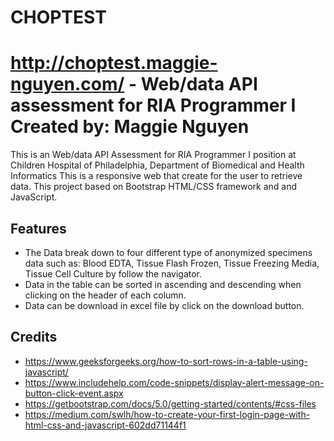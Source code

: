 # CHOPTEST
http://choptest.maggie-nguyen.com/ - 
Web/data API assessment for RIA Programmer I
Created by: Maggie Nguyen
=============

This is an Web/data API Assessment for RIA Programmer I position at Children Hospital of Philadelphia, Department of Biomedical and Health Informatics
This is a responsive web that create for the user to retrieve data.
This project based on Bootstrap HTML/CSS framework and and JavaScript. 


Features
-----------

* The Data break down to four different type of anonymized specimens data such as: Blood EDTA, Tissue Flash Frozen, Tissue Freezing Media, Tissue Cell Culture by follow the navigator. 
* Data in the table can be sorted in ascending and descending when clicking on the header of each column.
* Data can be download in excel file by click on the download button.



Credits
-------
* https://www.geeksforgeeks.org/how-to-sort-rows-in-a-table-using-javascript/
* https://www.includehelp.com/code-snippets/display-alert-message-on-button-click-event.aspx
* https://getbootstrap.com/docs/5.0/getting-started/contents/#css-files
* https://medium.com/swlh/how-to-create-your-first-login-page-with-html-css-and-javascript-602dd71144f1
